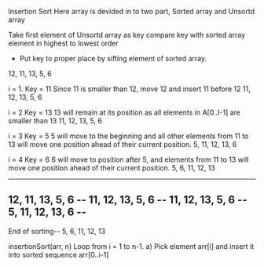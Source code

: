 Insertion Sort
Here array is devided in to two part, Sorted array and Unsortd array

Take first element of Unsortd array as key
compare key with sorted array element in highest to lowest order
- Put key to proper place by sifting element of sorted array.

12, 11, 13, 5, 6

i = 1. 
Key = 11
Since 11 is smaller than 12, move 12 and insert 11 before 12
11, 12, 13, 5, 6

i = 2
Key = 13
13 will remain at its position as all elements in A[0..I-1] are smaller than 13
11, 12, 13, 5, 6

i = 3
Key = 5
5 will move to the beginning and all other elements from 11 to 13 
will move one position ahead of their current position.
5, 11, 12, 13, 6

i = 4
Key = 6
6 will move to position after 5, 
and elements from 11 to 13 will move one position ahead of their current position.
5, 6, 11, 12, 13

--------------------
12, 11, 13, 5, 6
    --
11, 12, 13, 5, 6
        --
11, 12, 13, 5, 6
	   --
5, 11, 12, 13, 6
	      --
--------------------
End of sorting--
5, 6, 11, 12, 13

insertionSort(arr, n) 
    Loop from i = 1 to n-1.
       a) Pick element arr[i] and insert
          it into sorted sequence arr[0..i-1] 
